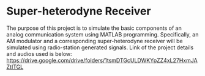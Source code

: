 # Super-heterodyne Receiver
The purpose of this project is to simulate the basic components of an analog communication system using
MATLAB programming. Specifically, an AM modulator and a corresponding super-heterodyne receiver
will be simulated using radio-station generated signals.
Link of the project details and audios used is below:
https://drive.google.com/drive/folders/1tsmDTGcULDWKYpZZ4xL27HxmJAZtITGL
